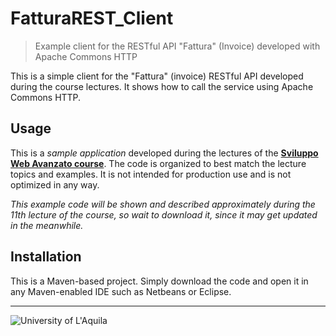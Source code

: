 # FatturaREST_Client
> Example client for the RESTful API "Fattura" (Invoice) developed with Apache Commons HTTP

 This is a simple client for the "Fattura" (invoice) RESTful API developed during the course lectures. It shows how to call the service using Apache Commons HTTP.
 
## Usage

This is a *sample application* developed during the lectures of the  [**Sviluppo Web Avanzato course**](https://people.disim.univaq.it/~dellapenna/content.php?page=students). The code is organized to best match the lecture topics and examples. It is not intended for production use and is not optimized in any way. 

*This example code will be shown and described approximately during the 11th lecture of the course, so wait to download it, since it may get updated in the meanwhile.*

## Installation

This is a Maven-based project. Simply download the code and open it in any Maven-enabled IDE such as Netbeans or Eclipse. 

---

![University of L'Aquila](https://www.disim.univaq.it/skins/aqua/img/logo2021-2.png) 